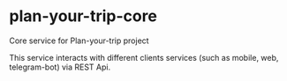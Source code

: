 # plan-your-trip-core
Core service for Plan-your-trip project

This service interacts with different clients services (such as mobile, web, telegram-bot) via REST Api.

